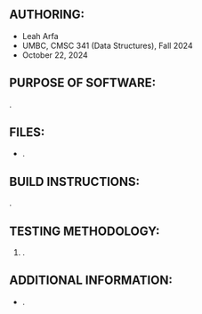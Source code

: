 ## AUTHORING: 
* Leah Arfa
* UMBC, CMSC 341 (Data Structures), Fall 2024
* October 22, 2024

## PURPOSE OF SOFTWARE: 
.
  
## FILES: 
* .

## BUILD INSTRUCTIONS: 
.

## TESTING METHODOLOGY: 
1.  .

## ADDITIONAL INFORMATION:
* .


